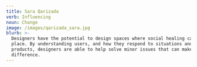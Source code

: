 ```yaml
---
title: Sara Qarizada
verb: Influencing
noun: Change
image: /images/qarizada_sara.jpg
blurb: >-
  Designers have the potential to design spaces where social healing can take
  place. By understanding users, and how they respond to situations and
  products, designers are able to help solve minor issues that can make a big
  difference.
---
```


